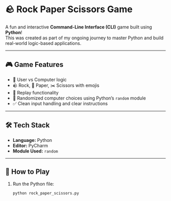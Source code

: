 # 🪨 Rock Paper Scissors Game

A fun and interactive **Command-Line Interface (CLI)** game built using **Python**!  
This was created as part of my ongoing journey to master Python and build real-world logic-based applications.

---

## 🎮 Game Features

- 🧠 User vs Computer logic
- 🪨 Rock, 📄 Paper, ✂️ Scissors with emojis
- 🔁 Replay functionality
- 🎲 Randomized computer choices using Python’s `random` module
- ✅ Clean input handling and clear instructions

---

## 🛠 Tech Stack

- **Language:** Python
- **Editor:** PyCharm
- **Module Used:** `random`

---

## 🚀 How to Play

1. Run the Python file:
   ```bash
   python rock_paper_scissors.py
